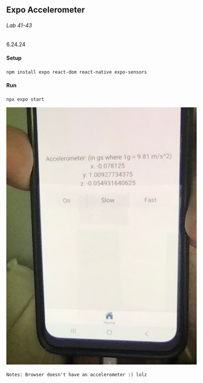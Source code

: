 ## Expo Accelerometer
###### Lab 41-43 
6.24.24

#### Setup
`npm install expo react-dom react-native expo-sensors`

#### Run
`npx expo start`

![img.png](img.png)

`Notes: Browser doesn't have an accelerometer :) lolz`